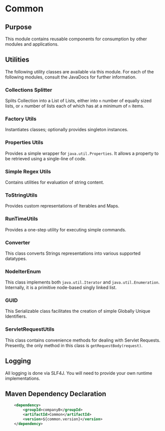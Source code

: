 # Common

## Purpose
This module contains reusable components for consumption by other modules and applications.

## Utilities
The following utility classes are available via this module. For each of the following modules, consult the JavaDocs
for further information.

### Collections Splitter
Splits Collection into a List of Lists, either into `n` number of equally sized lists, or `x` number of lists each of which
has at a minimum of `n` items.

### Factory Utils
Instantiates classes; optionally provides singleton instances.

### Properties Utils
Provides a simple wrapper for `java.util.Properties`. It allows a property to be retrieved using a single-line of code.

### Simple Regex Utils
Contains utilities for evaluation of string content.

### ToStringUtils
Provides custom representations of Iterables and Maps.

### RunTimeUtils
Provides a one-step utility for executing simple commands.

### Converter
This class converts Strings representations into various supported datatypes.

### NodeIterEnum
This class implements both `java.util.Iterator` and `java.util.Enumeration`. Internally, it is a primitive node-based singly linked list.

### GUID
This Serializable class facilitates the creation of simple Globally Unique Identifiers.

### ServletRequestUtils
This class contains convenience methods for dealing with Servlet Requests. Presently, the only method in this class is `getRequestBody(request)`.

## Logging
All logging is done via SLF4J. You will need to provide your own runtime implementations.

## Maven Dependency Declaration
```xml
    <dependency>
        <groupId>companyB</groupId>
        <artifactId>Common</artifactId>
        <version>${common.version}</version>
    </dependency>
```